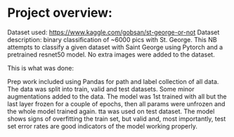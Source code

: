 # Project overview:

Dataset used: https://www.kaggle.com/gobsan/st-george-or-not
Dataset description: binary classification of ~6000 pics with St. George.
This NB attempts to classify a given dataset with Saint George using Pytorch and a pretrained resnet50 model. No extra images were added to the dataset.

This is what was done:

Prep work included using Pandas for path and label collection of all data.
The data was split into train, valid and test datasets.
Some minor augmentations added to the data.
The model was 1st trained with all but the last layer frozen for a couple of epochs, then all params were unfrozen and the whole model trained again.
tta was used on test dataset.
The model shows signs of overfitting the train set, but valid and, most importantly, test set error rates are good indicators of the model working properly.
